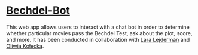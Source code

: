 # [Bechdel-Bot](https://github.com/NLP-UG-2021-22/PaprykarzSzczecinski-Project)

This web app allows users to interact with a chat bot in order to determine whether particular movies pass the Bechdel Test, ask about the plot, score, and more.
It has been conducted in collaboration with [Lara Lejderman](https://github.com/Aellai) and [Oliwia Kołecka](https://github.com/okliwia).
